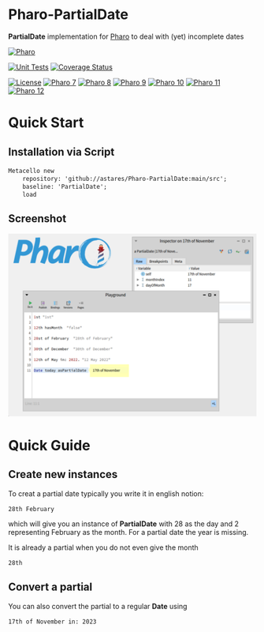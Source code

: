 # Pharo-PartialDate
**PartialDate** implementation for [Pharo](http://www.pharo.org) to deal with (yet) incomplete dates

[![Pharo](https://img.shields.io/static/v1?style=for-the-badge&message=Pharo&color=3297d4&logo=Harbor&logoColor=FFFFFF&label=)](https://www.pharo.org) 

[![Unit Tests](https://github.com/astares/Pharo-SQLite3/workflows/Unit%20Tests/badge.svg?branch=master)](https://github.com/astares/Pharo-PartialDate/actions?query=workflow%3AUnit%20Tests)
[![Coverage Status](https://codecov.io/github/pharo-rdbms/Pharo-PartialDate/coverage.svg?branch=master)](https://codecov.io/gh/astares/Pharo-PartialDate/branch/master)

[![License](https://img.shields.io/badge/License-MIT-blue.svg)](LICENSE)
[![Pharo 7](https://img.shields.io/badge/Pharo-7.0-%23aac9ff.svg)](https://pharo.org/download)
[![Pharo 8](https://img.shields.io/badge/Pharo-8.0-%23aac9ff.svg)](https://pharo.org/download)
[![Pharo 9](https://img.shields.io/badge/Pharo-9.0-%23aac9ff.svg)](https://pharo.org/download)
[![Pharo 10](https://img.shields.io/badge/Pharo-10-%23aac9ff.svg)](https://pharo.org/download)
[![Pharo 11](https://img.shields.io/badge/Pharo-11-%23aac9ff.svg)](https://pharo.org/download)
[![Pharo 12](https://img.shields.io/badge/Pharo-12-%23aac9ff.svg)](https://pharo.org/download)

# Quick Start

## Installation via Script
```Smalltalk
Metacello new 
	repository: 'github://astares/Pharo-PartialDate:main/src';
	baseline: 'PartialDate';
	load
```

## Screenshot
![alt text](doc/screenshot.png "Screenshot")

# Quick Guide

## Create new instances
To creat a partial date typically you write it in english notion:
```Smalltalk
28th February
```
which will give you an instance of **PartialDate** with 28 as the day and 2 representing February as the month. For a partial date the year is missing.

It is already a partial when you do not even give the month

```Smalltalk
28th 
```

## Convert a partial

You can also convert the partial to a regular **Date** using

```Smalltalk
17th of November in: 2023
```
